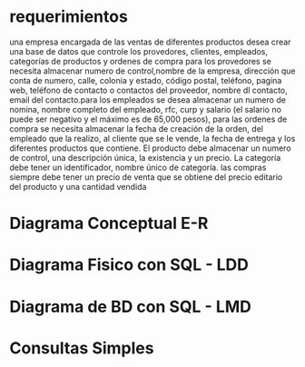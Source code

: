 # requerimientos
una empresa encargada de las ventas de diferentes productos desea crear una base de datos que controle los provedores, clientes, empleados, categorías de productos y ordenes de compra
para los provedores se necesita almacenar numero de control,nombre de la empresa, dirección que conta de numero, calle, colonia y estado, código postal, teléfono, pagina web, teléfono de contacto o contactos del proveedor, nombre dl contacto, email del contacto.para los empleados se desea almacenar un numero de nomina, nombre completo del empleado, rfc, curp y salario (el salario no puede ser negativo y el máximo es de 65,000 pesos), para las ordenes de compra se necesita almacenar la fecha de creación de la orden, del empleado que la realizo, al cliente que se le vende, la fecha de entrega y los diferentes productos que contiene. El producto debe almacenar un numero de control, una descripción única, la existencia y un precio. La categoría debe tener un identificador, nombre único de categoría. las compras siempre debe tener un precio de venta que se obtiene del precio editario del producto y una cantidad vendida

# Diagrama Conceptual E-R

# Diagrama Fisico con SQL - LDD

# Diagrama de BD con SQL - LMD

# Consultas Simples

